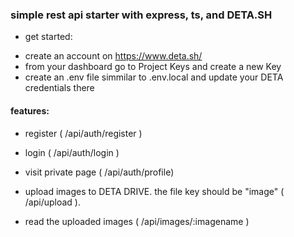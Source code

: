 

### simple rest api starter with express, ts, and DETA.SH

- get started: 

* create an account on https://www.deta.sh/ 
* from your dashboard go to Project Keys and create a new Key
* create an .env file simmilar to .env.local and update  your DETA credentials there


#### features: 

* register ( /api/auth/register )
* login ( /api/auth/login )
* visit private page ( /api/auth/profile)

* upload images to DETA DRIVE. the file key should be "image"  ( /api/upload ). 
* read the uploaded images ( /api/images/:imagename )